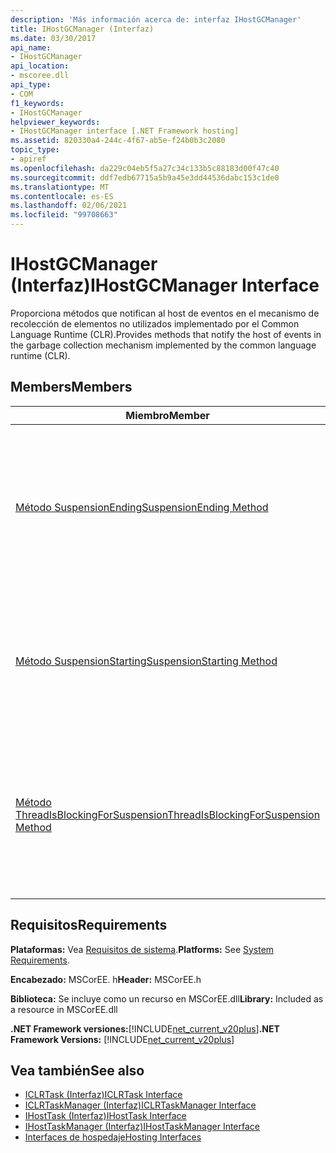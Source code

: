 ```yaml
---
description: 'Más información acerca de: interfaz IHostGCManager'
title: IHostGCManager (Interfaz)
ms.date: 03/30/2017
api_name:
- IHostGCManager
api_location:
- mscoree.dll
api_type:
- COM
f1_keywords:
- IHostGCManager
helpviewer_keywords:
- IHostGCManager interface [.NET Framework hosting]
ms.assetid: 820330a4-244c-4f67-ab5e-f24b0b3c2080
topic_type:
- apiref
ms.openlocfilehash: da229c04eb5f5a27c34c133b5c88183d00f47c40
ms.sourcegitcommit: ddf7edb67715a5b9a45e3dd44536dabc153c1de0
ms.translationtype: MT
ms.contentlocale: es-ES
ms.lasthandoff: 02/06/2021
ms.locfileid: "99708663"
---
```

# <a name="ihostgcmanager-interface"></a><span data-ttu-id="0d4cf-103">IHostGCManager (Interfaz)</span><span class="sxs-lookup"><span data-stu-id="0d4cf-103">IHostGCManager Interface</span></span>

<span data-ttu-id="0d4cf-104">Proporciona métodos que notifican al host de eventos en el mecanismo de recolección de elementos no utilizados implementado por el Common Language Runtime (CLR).</span><span class="sxs-lookup"><span data-stu-id="0d4cf-104">Provides methods that notify the host of events in the garbage collection mechanism implemented by the common language runtime (CLR).</span></span>  
  
## <a name="members"></a><span data-ttu-id="0d4cf-105">Members</span><span class="sxs-lookup"><span data-stu-id="0d4cf-105">Members</span></span>  
  
|<span data-ttu-id="0d4cf-106">Miembro</span><span class="sxs-lookup"><span data-stu-id="0d4cf-106">Member</span></span>|<span data-ttu-id="0d4cf-107">Descripción</span><span class="sxs-lookup"><span data-stu-id="0d4cf-107">Description</span></span>|  
|------------|-----------------|  
|[<span data-ttu-id="0d4cf-108">Método SuspensionEnding</span><span class="sxs-lookup"><span data-stu-id="0d4cf-108">SuspensionEnding Method</span></span>](ihostgcmanager-suspensionending-method.md)|<span data-ttu-id="0d4cf-109">Notifica al host que el CLR está reanudando la ejecución de las tareas en los subprocesos que se han suspendido para una recolección de elementos no utilizados.</span><span class="sxs-lookup"><span data-stu-id="0d4cf-109">Notifies the host that the CLR is resuming execution of tasks on threads that had been suspended for a garbage collection.</span></span>|  
|[<span data-ttu-id="0d4cf-110">Método SuspensionStarting</span><span class="sxs-lookup"><span data-stu-id="0d4cf-110">SuspensionStarting Method</span></span>](ihostgcmanager-suspensionstarting-method.md)|<span data-ttu-id="0d4cf-111">Notifica al host que el CLR está suspendiendo la ejecución de las tareas, para realizar una recolección de elementos no utilizados.</span><span class="sxs-lookup"><span data-stu-id="0d4cf-111">Notifies the host that the CLR is suspending execution of tasks, to perform a garbage collection.</span></span>|  
|[<span data-ttu-id="0d4cf-112">Método ThreadIsBlockingForSuspension</span><span class="sxs-lookup"><span data-stu-id="0d4cf-112">ThreadIsBlockingForSuspension Method</span></span>](ihostgcmanager-threadisblockingforsuspension-method.md)|<span data-ttu-id="0d4cf-113">Notifica al host que el subproceso del que se realizó la llamada al método está a punto de bloquearse para una recolección de elementos no utilizados.</span><span class="sxs-lookup"><span data-stu-id="0d4cf-113">Notifies the host that the thread from which the method call was made is about to block for a garbage collection.</span></span>|  
  
## <a name="requirements"></a><span data-ttu-id="0d4cf-114">Requisitos</span><span class="sxs-lookup"><span data-stu-id="0d4cf-114">Requirements</span></span>  

 <span data-ttu-id="0d4cf-115">**Plataformas:** Vea [Requisitos de sistema](../../get-started/system-requirements.md).</span><span class="sxs-lookup"><span data-stu-id="0d4cf-115">**Platforms:** See [System Requirements](../../get-started/system-requirements.md).</span></span>  
  
 <span data-ttu-id="0d4cf-116">**Encabezado:** MSCorEE. h</span><span class="sxs-lookup"><span data-stu-id="0d4cf-116">**Header:** MSCorEE.h</span></span>  
  
 <span data-ttu-id="0d4cf-117">**Biblioteca:** Se incluye como un recurso en MSCorEE.dll</span><span class="sxs-lookup"><span data-stu-id="0d4cf-117">**Library:** Included as a resource in MSCorEE.dll</span></span>  
  
 <span data-ttu-id="0d4cf-118">**.NET Framework versiones:**[!INCLUDE[net_current_v20plus](../../../../includes/net-current-v20plus-md.md)]</span><span class="sxs-lookup"><span data-stu-id="0d4cf-118">**.NET Framework Versions:** [!INCLUDE[net_current_v20plus](../../../../includes/net-current-v20plus-md.md)]</span></span>  
  
## <a name="see-also"></a><span data-ttu-id="0d4cf-119">Vea también</span><span class="sxs-lookup"><span data-stu-id="0d4cf-119">See also</span></span>

- [<span data-ttu-id="0d4cf-120">ICLRTask (Interfaz)</span><span class="sxs-lookup"><span data-stu-id="0d4cf-120">ICLRTask Interface</span></span>](iclrtask-interface.md)
- [<span data-ttu-id="0d4cf-121">ICLRTaskManager (Interfaz)</span><span class="sxs-lookup"><span data-stu-id="0d4cf-121">ICLRTaskManager Interface</span></span>](iclrtaskmanager-interface.md)
- [<span data-ttu-id="0d4cf-122">IHostTask (Interfaz)</span><span class="sxs-lookup"><span data-stu-id="0d4cf-122">IHostTask Interface</span></span>](ihosttask-interface.md)
- [<span data-ttu-id="0d4cf-123">IHostTaskManager (Interfaz)</span><span class="sxs-lookup"><span data-stu-id="0d4cf-123">IHostTaskManager Interface</span></span>](ihosttaskmanager-interface.md)
- [<span data-ttu-id="0d4cf-124">Interfaces de hospedaje</span><span class="sxs-lookup"><span data-stu-id="0d4cf-124">Hosting Interfaces</span></span>](hosting-interfaces.md)
